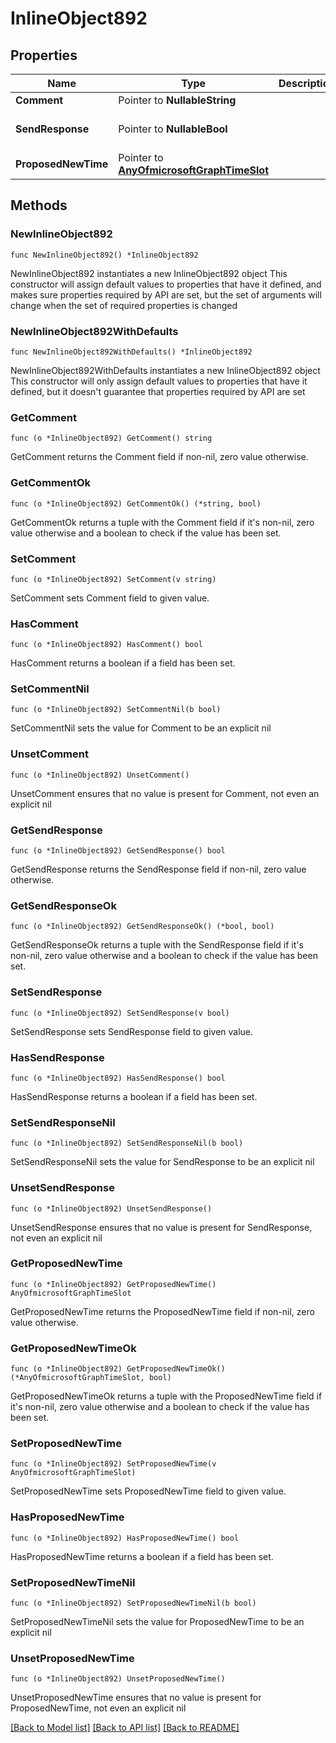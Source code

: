 # InlineObject892

## Properties

Name | Type | Description | Notes
------------ | ------------- | ------------- | -------------
**Comment** | Pointer to **NullableString** |  | [optional] 
**SendResponse** | Pointer to **NullableBool** |  | [optional] [default to false]
**ProposedNewTime** | Pointer to [**AnyOfmicrosoftGraphTimeSlot**](anyOf&lt;microsoft.graph.timeSlot&gt;.md) |  | [optional] 

## Methods

### NewInlineObject892

`func NewInlineObject892() *InlineObject892`

NewInlineObject892 instantiates a new InlineObject892 object
This constructor will assign default values to properties that have it defined,
and makes sure properties required by API are set, but the set of arguments
will change when the set of required properties is changed

### NewInlineObject892WithDefaults

`func NewInlineObject892WithDefaults() *InlineObject892`

NewInlineObject892WithDefaults instantiates a new InlineObject892 object
This constructor will only assign default values to properties that have it defined,
but it doesn't guarantee that properties required by API are set

### GetComment

`func (o *InlineObject892) GetComment() string`

GetComment returns the Comment field if non-nil, zero value otherwise.

### GetCommentOk

`func (o *InlineObject892) GetCommentOk() (*string, bool)`

GetCommentOk returns a tuple with the Comment field if it's non-nil, zero value otherwise
and a boolean to check if the value has been set.

### SetComment

`func (o *InlineObject892) SetComment(v string)`

SetComment sets Comment field to given value.

### HasComment

`func (o *InlineObject892) HasComment() bool`

HasComment returns a boolean if a field has been set.

### SetCommentNil

`func (o *InlineObject892) SetCommentNil(b bool)`

 SetCommentNil sets the value for Comment to be an explicit nil

### UnsetComment
`func (o *InlineObject892) UnsetComment()`

UnsetComment ensures that no value is present for Comment, not even an explicit nil
### GetSendResponse

`func (o *InlineObject892) GetSendResponse() bool`

GetSendResponse returns the SendResponse field if non-nil, zero value otherwise.

### GetSendResponseOk

`func (o *InlineObject892) GetSendResponseOk() (*bool, bool)`

GetSendResponseOk returns a tuple with the SendResponse field if it's non-nil, zero value otherwise
and a boolean to check if the value has been set.

### SetSendResponse

`func (o *InlineObject892) SetSendResponse(v bool)`

SetSendResponse sets SendResponse field to given value.

### HasSendResponse

`func (o *InlineObject892) HasSendResponse() bool`

HasSendResponse returns a boolean if a field has been set.

### SetSendResponseNil

`func (o *InlineObject892) SetSendResponseNil(b bool)`

 SetSendResponseNil sets the value for SendResponse to be an explicit nil

### UnsetSendResponse
`func (o *InlineObject892) UnsetSendResponse()`

UnsetSendResponse ensures that no value is present for SendResponse, not even an explicit nil
### GetProposedNewTime

`func (o *InlineObject892) GetProposedNewTime() AnyOfmicrosoftGraphTimeSlot`

GetProposedNewTime returns the ProposedNewTime field if non-nil, zero value otherwise.

### GetProposedNewTimeOk

`func (o *InlineObject892) GetProposedNewTimeOk() (*AnyOfmicrosoftGraphTimeSlot, bool)`

GetProposedNewTimeOk returns a tuple with the ProposedNewTime field if it's non-nil, zero value otherwise
and a boolean to check if the value has been set.

### SetProposedNewTime

`func (o *InlineObject892) SetProposedNewTime(v AnyOfmicrosoftGraphTimeSlot)`

SetProposedNewTime sets ProposedNewTime field to given value.

### HasProposedNewTime

`func (o *InlineObject892) HasProposedNewTime() bool`

HasProposedNewTime returns a boolean if a field has been set.

### SetProposedNewTimeNil

`func (o *InlineObject892) SetProposedNewTimeNil(b bool)`

 SetProposedNewTimeNil sets the value for ProposedNewTime to be an explicit nil

### UnsetProposedNewTime
`func (o *InlineObject892) UnsetProposedNewTime()`

UnsetProposedNewTime ensures that no value is present for ProposedNewTime, not even an explicit nil

[[Back to Model list]](../README.md#documentation-for-models) [[Back to API list]](../README.md#documentation-for-api-endpoints) [[Back to README]](../README.md)


